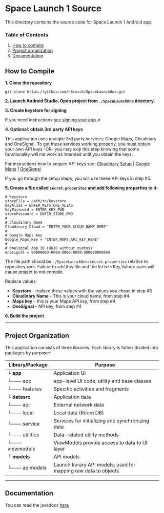 # Space Launch 1 Source

This directory contains the source code for Space Launch 1 Android app.

### Table of Contents

1. [How to compile](#how-to-compile)
2. [Project organization](#project-organization)
3. [Documentation](#documentation)

## How to Compile

**1. Clone the repository**

```
git clone https://github.com/nkrusch/SpaceLaunchOne.git
```

**2. Launch Android Studio. Open project from `./SpaceLaunchOne` directory.**

**3. Create keystore for signing** 

If you need instructions [see signing your app ↗](https://developer.android.com/studio/publish/app-signing)

**4. Optional: obtain 3rd party API keys** 

This application uses multiple 3rd party services: Google Maps, Cloudinary and OneSignal. 
To get these services working properly, you must obtain your own API keys -OR- you may skip this
step knowing that some functionality will not work as intended until you obtain the keys.

For instructions how to acquire API keys see:
[Cloudinary Setup](https://cloudinary.com/documentation/android_integration#setup) |
[Google Maps](https://developers.google.com/maps/documentation/android-sdk/start) |
[OneSignal](https://documentation.onesignal.com/docs/android-sdk-setup)

If you go through the setup steps, you will use these API keys in step #5.

**5. Create a file called `secret.properites` and add following properties to it:**

```
# Keystore
storeFile = path/to/keystore
keyAlias = ENTER_KEYSTORE_ALIAS
keyPassword = ENTER_KEY_PWD
storePassword = ENTER_STORE_PWD
#
# Cloudinary Name
Cloudinary_Cloud = "ENTER_YOUR_CLOUD_NAME_HERE"
#
# Google Maps Key
Google_Maps_Key = "ENTER_MAPS_API_KEY_HERE"
#
# OneSignal App ID (UUID without quotes)
onesignal = 00000000-0000-0000-0000-000000000000
```   

The file path should be `./SpaceLaunchOne/secret.properties` relative to repository root. 
Failure to add this file and the listed <Key,Value> pairs will cause project to not compile.

Replace values:

- **Keystore** - replace these values with the values you chose in step #3
- **Cloudinary Name** - This is your cloud name, from step #4
- **Maps key** - this is your Maps API key, from step #4
- **OneSignal** - API key, from step #4


**6. Build the project**

-----

## Project Organization

This application consists of three libraries. Each library is futher divided into packages by purpose:

Library/Package | Purpose
--- | ---
└ **app** | Application UI
└─── app | app-level UI code; utility and base classes
└─── features | Specific activities and fragments
└ **datasrc** | Application data
└─── api | External network data
└─── local | Local data (Room DB)
└─── service | Services for initializing and synchronizing data
└─── utilities | Data-related utility methods
└─── viewmodels | ViewModels provide access to data to UI layer
└ **models** | API models
└─── apimodels | Launch library API models; used for mapping raw data to objects

-----

## Documentation

You can read the javadocs [here](https://nkrusch.github.io/SpaceLaunchOne/index.html)
